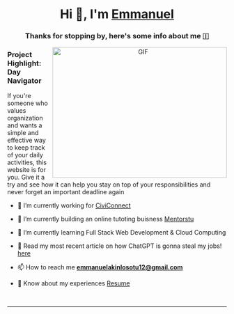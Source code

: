 <h1 align="center">Hi 👋, I'm <a href="https://emanakin.github.io/CSS-Website/" target="blank">
Emmanuel</a></h1>
<h3 align="center">Thanks for stopping by, here's some info about me &#127470;</h3>


<a target="_blank" align="center">
  <img align="right" top="500" height="300" width="400" alt="GIF" src="https://media.giphy.com/media/SWoSkN6DxTszqIKEqv/giphy.gif">
</a>

<h3> Project Highlight: Day Navigator </h3>
If you're someone who values organization and wants a simple and effective way to keep track of your daily activities, this website is for you. 
Give it a try and see how it can help you stay on top of your responsibilities and never forget an important deadline again

- 🔭 I’m currently working for <a href="https://www.civiconnect.ca/" target="blank">CiviConnect</a>

- 🌱 I’m currently building an online tutoting buisness <a href="https://www.civiconnect.ca/" target="blank">Mentorstu</a>

- 🌱 I’m currently learning Full Stack Web Development & Cloud Computing </a>


- 📝 Read my most recent article on how ChatGPT is gonna steal my jobs! <a href="https://www.mentorstu.com/post/wilfrid-laurier-university-students-beware-chat-ais-are-coming-for-our-jobs" target="blank">here</a>

- 📫 How to reach me **emmanuelakinlosotu12@gmail.com**

- 📄 Know about my experiences <a href="" target="blank">Resume</a>
<br/>

 

---

